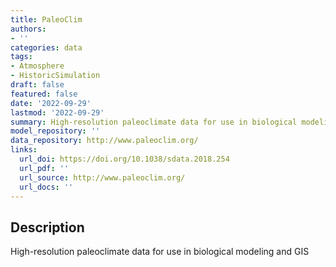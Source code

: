 ```yaml
---
title: PaleoClim
authors:
- ''
categories: data
tags:
- Atmosphere
- HistoricSimulation
draft: false
featured: false
date: '2022-09-29'
lastmod: '2022-09-29'
summary: High-resolution paleoclimate data for use in biological modeling and GIS
model_repository: ''
data_repository: http://www.paleoclim.org/
links:
  url_doi: https://doi.org/10.1038/sdata.2018.254
  url_pdf: ''
  url_source: http://www.paleoclim.org/
  url_docs: ''
---
```


## Description

High-resolution paleoclimate data for use in biological modeling and GIS


